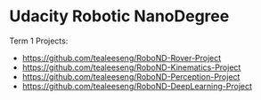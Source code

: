 # Udacity Robotic NanoDegree

Term 1 Projects:
- https://github.com/tealeeseng/RoboND-Rover-Project 
- https://github.com/tealeeseng/RoboND-Kinematics-Project
- https://github.com/tealeeseng/RoboND-Perception-Project
- https://github.com/tealeeseng/RoboND-DeepLearning-Project
